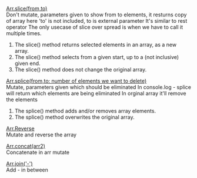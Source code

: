 
<ins>Arr.slice(from,to)</ins> <br>
Don't mutate, parameters given to show from to elements, it resturns copy of array
here 'to' is not included, to is external parameter
It's similar to rest operator
The only usecase of slice over spread is when we have to call it multiple times.

1. The slice() method returns selected elements in an array, as a new array.
2. The slice() method selects from a given start, up to a (not inclusive) given end.
3. The slice() method does not change the original array.
 
<ins>Arr.splice(from,to: number of elements we want to delete)</ins> <br> 
Mutate, parameters given which should be eliminated
In console.log - splice will return which elements are being eliminated
In orginal array it'll remove the elements

1. The splice() method adds and/or removes array elements.
2. The splice() method overwrites the original array.
 
<ins> Arr.Reverse </ins> <br>
Mutate and reverse the array
 
<ins> Arr.concat(arr2) </ins> <br>
Concatenate in arr mutate
 
<ins> Arr.join('-') </ins> <br>
Add - in between
